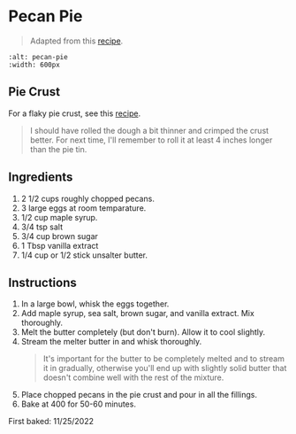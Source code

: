 # Pecan Pie

> Adapted from this [recipe](https://www.joshuaweissman.com/post/homemade-pecan-pie).

```{image} ../images/pecan-pie.jpg
:alt: pecan-pie
:width: 600px
```

## Pie Crust
For a flaky pie crust, see this [recipe](https://makto-toruk.github.io/tm-cafe/base/pie-crust.html).
> I should have rolled the dough a bit thinner and crimped the crust better. For next time, I'll remember to roll it at least 4 inches longer than the pie tin.

## Ingredients
1. 2 1/2 cups roughly chopped pecans.
1. 3 large eggs at room temparature.
1. 1/2 cup maple syrup.
1. 3/4 tsp salt
1. 3/4 cup brown sugar
1. 1 Tbsp vanilla extract
1. 1/4 cup or 1/2 stick unsalter butter.

## Instructions
1. In a large bowl, whisk the eggs together.
1. Add maple syrup, sea salt, brown sugar, and vanilla extract. Mix thoroughly.
1. Melt the butter completely (but don't burn). Allow it to cool slightly.
1. Stream the melter butter in and whisk thoroughly.
    > It's important for the butter to be completely melted and to stream it in gradually, otherwise you'll end up with slightly solid butter that doesn't combine well with the rest of the mixture.
1. Place chopped pecans in the pie crust and pour in all the fillings.
1. Bake at 400 for 50-60 minutes.

First baked: 11/25/2022